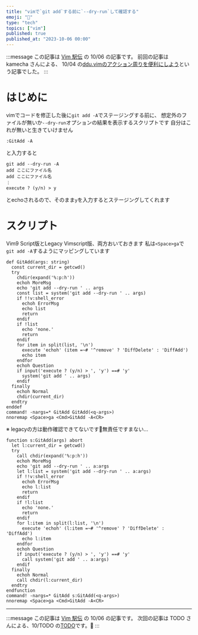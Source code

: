 ```yaml
---
title: "vimで`git add`する前に`--dry-run`して確認する"
emoji: "🐙"
type: "tech"
topics: ["vim"]
published: true
published_at: "2023-10-06 00:00"
---
```


:::message
この記事は [Vim 駅伝](https://vim-jp.org/ekiden/) の 10/06 の記事です。
前回の記事は kamecha さんによる、 10/04 の[ddu.vimのアクション周りを便利にしよう](https://zenn.dev/kamecha/articles/18d244603c85fd)という記事でした。
:::

# はじめに
vimでコードを修正した後に`git add -A`でステージングする前に、
想定外のファイルが無いか`--dry-run`オプションの結果を表示するスクリプトです
自分はこれが無いと生きていけません

```vimscript
:GitAdd -A
```
と入力すると


```
git add --dry-run -A
add ここにファイル名
add ここにファイル名
︙
execute ? (y/n) > y
```
とechoされるので、そのまま`y`を入力するとステージングしてくれます

# スクリプト

Vim9 Script版とLegacy Vimscript版、両方おいておきます
私は`<Space>ga`で`git add -A`するようにマッピングしています

```vimscript:Vim 9script版
def GitAdd(args: string)
  const current_dir = getcwd()
  try
    chdir(expand('%:p:h'))
    echoh MoreMsg
    echo 'git add --dry-run ' .. args
    const list = system('git add --dry-run ' .. args)
    if !!v:shell_error
      echoh ErrorMsg
      echo list
      return
    endif
    if !list
      echo 'none.'
      return
    endif
    for item in split(list, '\n')
      execute 'echoh' (item =~# '^remove' ? 'DiffDelete' : 'DiffAdd')
      echo item
    endfor
    echoh Question
    if input('execute ? (y/n) > ', 'y') ==# 'y'
      system('git add ' .. args)
    endif
  finally
    echoh Normal
    chdir(current_dir)
  endtry
enddef
command! -nargs=* GitAdd GitAdd(<q-args>)
nnoremap <Space>ga <Cmd>GitAdd -A<CR>
```

※ legacyの方は動作確認できてないです🙇無責任ですまない…

```vimscript: Legacy版
function s:GitAdd(args) abort
  let l:current_dir = getcwd()
  try
    call chdir(expand('%:p:h'))
    echoh MoreMsg
    echo 'git add --dry-run ' .. a:args
    let l:list = system('git add --dry-run ' .. a:args)
    if !!v:shell_error
      echoh ErrorMsg
      echo l:list
      return
    endif
    if !l:list
      echo 'none.'
      return
    endif
    for l:item in split(l:list, '\n')
      execute 'echoh' (l:item =~# '^remove' ? 'DiffDelete' : 'DiffAdd')
      echo l:item
    endfor
    echoh Question
    if input('execute ? (y/n) > ', 'y') ==# 'y'
      call system('git add ' .. a:args)
    endif
  finally
    echoh Normal
    call chdir(l:current_dir)
  endtry
endfunction
command! -nargs=* GitAdd s:GitAdd(<q-args>)
nnoremap <Space>ga <Cmd>GitAdd -A<CR>
```

----

:::message
この記事は [Vim 駅伝](https://vim-jp.org/ekiden/) の 10/06 の記事です。
次回の記事は TODO さんによる、10/TODO の[TODO]()です。🏃
:::

